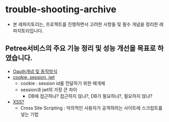 # trouble-shooting-archive

- 본 레파지토리는, 프로젝트를 진행하면서 고려한 사항들 및 필수 개념을 정리한 레파지토리입니다.

## Petree서비스의 주요 기능 정리 및 성능 개선을 목표로 하였습니다.

- [Oauth개념 및 동작방식](https://github.com/Suxxxxhyun/trouble-shooting-archive/blob/main/oauth.md)
- [cookie, session, jwt](https://github.com/Suxxxxhyun/trouble-shooting-archive/blob/main/cookie-session-jwt.md)
  - cookie : session id를 전달하기 위한 매개체
  - session과 jwt의 가장 큰 차이
    - DB에 접근하냐? 접근하지 않냐?, DB가 필요하냐?, 필요하지 않냐?
- [XSS?]()
  - Cross Site Scripting : 악의적인 사용자가 공격하려는 사이트에 스크립트를 넣는 기법
